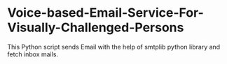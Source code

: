 # Voice-based-Email-Service-For-Visually-Challenged-Persons
This Python script sends Email with the help of smtplib python library and fetch inbox mails.
